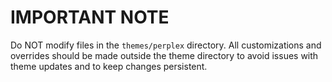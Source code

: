 # IMPORTANT NOTE

Do NOT modify files in the `themes/perplex` directory. All customizations and overrides should be made outside the theme directory to avoid issues with theme updates and to keep changes persistent.
